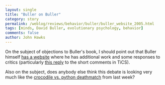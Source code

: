 ```yaml
---
layout: single 
title: "Buller on Buller" 
category: story
permalink: /weblog/reviews/behavior/buller/buller_website_2005.html
tags: [minds, David Buller, evolutionary psychology, behavior] 
comments: false 
author: John Hawks 
---
```


<p>
On the subject of objections to Buller's book, I should point out that Buller himself <a href="http://www.niu.edu/phil/~buller/research.shtml">has a website</a> where he has additional work and some responses to critics (particularly <a href="http://www.niu.edu/phil/~buller/ticsreply.pdf">this reply</a> to the short comments in TiCS). 
</p>

<p>
Also on the subject, does anybody else think this debate is looking very much like the <a href="http://johnhawks.net/weblog/topics/humor/alligator_vs_python_2005.html">crocodile vs. python deathmatch</a> from last week?
</p>

